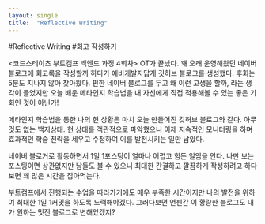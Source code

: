 ```yaml
---
layout: single
title:  "Reflective Writing"
---
```



#Reflective Writing 
#회고 작성하기


<코드스테이츠 부트캠프 백엔드 과정 4회차> OT가 끝났다.
꽤 오래 운영해왔던 네이버 블로그에 회고록을 작성할까 하다가
예비개발자답게 깃허브 블로그를 생성했다. 후회는 5분도 지나지 않아 찾아왔다.
편한 네이버 블로그를 두고 왜 이런 고생을 할까, 라는 생각이 들었지만
오늘 배운 메타인지 학습법을 내 자신에게 직접 적용해볼 수 있는 좋은 기회인 것이 아닌가!


메타인지 학습법을 통한 나의 현 상황은 마치 오늘 만들어진 깃허브 블로그와 같다.
아무것도 없는 백지상태.
현 상태를 객관적으로 파악했으니 이제 지속적인 모니터링을 하며
효과적인 학습 전략을 세우고 수정하여 이를 발전시키는 일만 남았다.


네이버 블로거로 활동하면서 1일 1포스팅이 얼마나 어렵고 힘든 일임을 안다.
나만 보는 포스팅이면 상관없지만 남들도 볼 수 있으니 
최대한 간결하고 깔끔하게 작성하려고 하다보면 꽤 많은 시간을 잡아먹는다.

부트캠프에서 진행되는 수업을 따라가기에도 매우 부족한 시간이지만
나의 발전을 위하여 최대한 1일 1커밋을 하도록 노력해야겠다.
그러다보면 언젠간 이 황량한 블로그도 내가 원하는 멋진 블로그로 변해있겠지?
